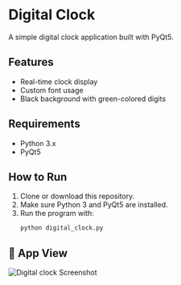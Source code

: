 # Digital Clock

A simple digital clock application built with PyQt5.

## Features

- Real-time clock display
- Custom font usage
- Black background with green-colored digits

## Requirements

- Python 3.x
- PyQt5

## How to Run

1. Clone or download this repository.
2. Make sure Python 3 and PyQt5 are installed.
3. Run the program with:
   ```bash
   python digital_clock.py

## 📸 App View

![Digital clock Screenshot](./ss3.png)
